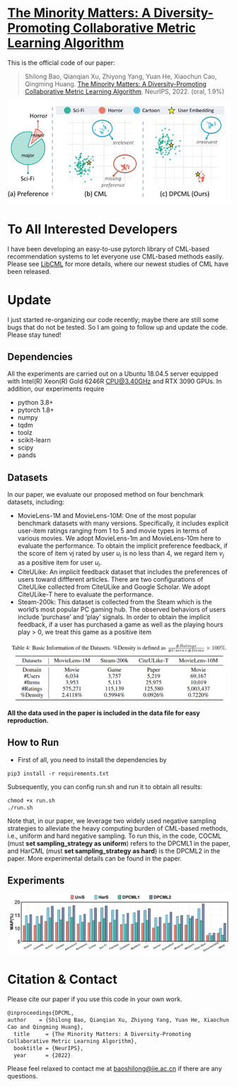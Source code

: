 # [The Minority Matters: A Diversity-Promoting Collaborative Metric Learning Algorithm](https://scholar.google.com.hk/citations?view_op=view_citation&hl=zh-CN&user=5ZCgkQkAAAAJ&citation_for_view=5ZCgkQkAAAAJ:UeHWp8X0CEIC)

This is the official code of our paper: 
> Shilong Bao, Qianqian Xu, Zhiyong Yang, Yuan He, Xiaochun Cao, Qingming Huang. [The Minority Matters: A Diversity-Promoting Collaborative Metric Learning Algorithm](https://scholar.google.com.hk/citations?view_op=view_citation&hl=zh-CN&user=5ZCgkQkAAAAJ&citation_for_view=5ZCgkQkAAAAJ:UeHWp8X0CEIC). NeurIPS, 2022. (oral, 1.9%)


![](img/frame.png)

# To All Interested Developers
I have been developing an easy-to-use pytorch library of CML-based recommendation systems to let everyone use CML-based methods easily. Please see [LibCML](https://github.com/statusrank/LibCML) for more details, where our newest studies of CML have been released.

# Update

I just started re-organizing our code recently; maybe there are still some bugs that do not be tested. So I am going to follow up and update the code. Please stay tuned!



## Dependencies
All the experiments are carried out on a Ubuntu 18.04.5 server equipped with Intel(R) Xeon(R) Gold 6246R CPU@3.40GHz and RTX 3090 GPUs. In addition, our experiments require

- python 3.8+
- pytorch 1.8+
- numpy
- tqdm
- toolz 
- scikit-learn
- scipy
- pands

## Datasets
In our paper, we evaluate our proposed method on four benchmark datasets, including:
- MovieLens-1M and MovieLens-10M: One of the most popular benchmark datasets with many versions. Specifically, it includes explicit user-item ratings ranging from 1 to 5 and movie types in terms of various movies. We adopt MovieLens-1m and MovieLens-10m here to evaluate the performance. To obtain the implicit preference feedback, if the score of item vj rated by user $u_i$ is no less than 4, we regard item $v_j$ as a positive item for user $u_i$.
- CiteULike: An implicit feedback dataset that includes the preferences of users toward diffferent articles. There are two configurations of CiteULike collected from CiteULike and Google Scholar. We adopt CiteULike-T here to evaluate the performance. 
- Steam-200k: This dataset is collected from the Steam which is the world’s most popular PC gaming hub. The observed behaviors of users include ’purchase’ and ’play’ signals. In order to obtain the implicit feedback, if a user has purchased a game as well as the playing hours play > 0, we treat this game as a positive item

![Dataset detail](img/dataset.png)

**All the data used in the paper is included in the data file for easy reproduction.**
## How to Run
- First of all, you need to install the dependencies by 
```
pip3 install -r requirements.txt
```

Subsequently, you can config run.sh and run it to obtain all results:

```
chmod +x run.sh
./run.sh
```
Note that, in our paper, we leverage two widely used negative sampling strategies to alleviate the heavy computing burden of CML-based methods, i.e., uniform and hard negative sampling. To run this, in the code, COCML (must **set sampling_strategy as uniform**) refers to the DPCML1 in the paper, and HarCML (must **set sampling_strategy as hard**) is the DPCML2 in the paper. More experimental details can be found in the paper.

## Experiments
![diversity](img/div.png)

# Citation & Contact

Please cite our paper if you use this code in your own work.
```
@inproceedings{DPCML, 
author    = {Shilong Bao, Qianqian Xu, Zhiyong Yang, Yuan He, Xiaochun Cao and Qingming Huang},
  title     = {The Minority Matters: A Diversity-Promoting Collaborative Metric Learning Algorithm},
  booktitle = {NeurIPS},
  year      = {2022}
```

Please feel relaxed to contact me at baoshilong@iie.ac.cn if there are any questions. 

